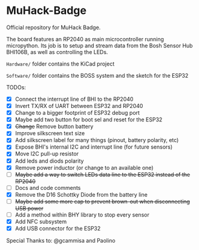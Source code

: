 # MuHack-Badge
Official repository for MuHack Badge.

The board features an RP2040 as main microcontroller running micropython.
Its job is to setup and stream data from the Bosh Sensor Hub BHI106B, as well as controlling the LEDs.

```Hardware/``` folder contains the KiCad project

```Software/``` folder contains the BOSS system and the sketch for the ESP32

TODOs:
 - [x] Connect the interrupt line of BHI to the RP2040
 - [x] Invert TX/RX of UART between ESP32 and RP2040
 - [x] Change to a bigger footprint of ESP32 debug port
 - [x] Maybe add two button for boot sel and reset for the ESP32
 - [x] ~~Change~~ Remove button battery
 - [x] Improve silkscreen text size
 - [x] Add silkscreen label for many things (pinout, battery polarity, etc)
 - [x] Expose BHI's internal I2C and interrupt line (for future sensors)
 - [x] Move I2C pull-up resistor
 - [x] Add leds and diods polarity
 - [x] Remove power inductor (or change to an available one)
 - [ ] ~~Maybe add a way to switch LEDs data line to the ESP32 instead of the RP2040~~
 - [ ] Docs and code comments
 - [x] Remove the D16 Schottky Diode from the battery line
 - [ ] ~~Maybe add some more cap to prevent brown-out when disconnecting USB power~~
 - [ ] Add a method within BHY library to stop every sensor
 - [x] Add NFC subsystem
 - [x] Add USB connector for the ESP32
  
 Special Thanks to:
 @gcammisa and Paolino
